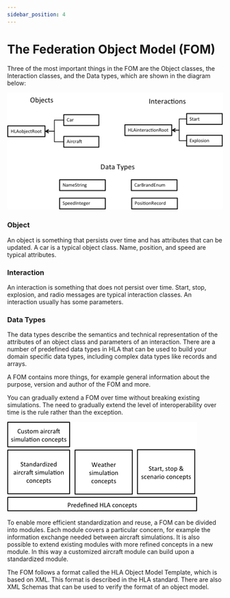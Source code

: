 ```yaml
---
sidebar_position: 4
---
```


# The Federation Object Model (FOM)

Three of the most important things in the FOM are the Object classes, the Interaction classes, and the Data types, which are shown in the diagram below:

![Sample contents of an HLA FOM](./img/2-sample_fom_content.png)

### Object

An object is something that persists over time and has attributes that can be updated. A car is a typical object class. Name, position, and speed are typical attributes.

### Interaction

An interaction is something that does not persist over time. Start, stop, explosion, and radio messages are typical interaction classes. An interaction usually has some parameters.

### Data Types
The data types describe the semantics and technical representation of the attributes of an object class and parameters of an interaction. There are a number of predefined data types in HLA that can be used to build your domain specific data types, including complex data types like records and arrays.

A FOM contains more things, for example general information about the purpose, version and author of the FOM and more.

You can gradually extend a FOM over time without breaking existing simulations. The need to gradually extend the level of interoperability over time is the rule rather than the exception.

![FOM Modules](./img/2-fom_modules.png)

To enable more efficient standardization and reuse, a FOM can be divided into modules. Each module covers a particular concern, for example the information exchange needed between aircraft simulations. It is also possible to extend existing modules with more refined concepts in a new module. In this way a customized aircraft module can build upon a standardized module.

The FOM follows a format called the HLA Object Model Template, which is based on XML. This format is described in the HLA standard. There are also XML Schemas that can be used to verify the format of an object model.